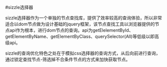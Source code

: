 #sizzle选择器

sizzle选择器作为一个单独的节点查找库，提供了效率较高的查询体验，所以非常适合以dom节点做为设计基础的jquery框架，该节点查找工具以浏览器提供的节点api作为根本，进行dom节点的查询。api为getElelementById、getElementByName、getElementByClass、querySelector(All)等低级以即高级api。

sizzle的查询优化特色之处在于模拟css选择器的查询方式，从后向前进行查询，通过锁定查找节点-筛选掉不合条件节点的方式来加快获取节点。